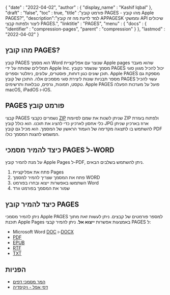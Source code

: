 {
  "date" : "2022-04-02",
  "author" : {
    "display_name" : "Kashif Iqbal"
},
  "draft" : "false",
  "toc" : true,
  "title" :"פורמט קובץ PAGES - מהו קובץ Apple PAGES?",
  "description":"למד לדעת מה זה קובץ APPAGESK וממשקי API שיכולים ליצור ולפתוח קבצי PAGES.",
  "linktitle" : "PAGES",
  "menu" : {
    "docs" : {
      "identifier" : "compression-pages",
      "parent" : "compression"
}
},
  "lastmod" : "2022-04-02"
}

## מהו קובץ PAGES?

קובץ PAGES הוא מסמך Word שנוצר עם אפליקציית Apple pages שהוא מעבד תמלילים שפותח על ידי Apple Inc. מסמך שנשמר כקובץ PAGES יכול להכיל מגוון סוגי תוכן שונים כגון דוחות, פוסטרים, עלונים, ניוזלטר וספרים. Apple PAGES מספקת גם מספר תבניות שונות ליצירת סוגי מסמכים אלה. התוכן של קובץ PAGES עשוי להכיל טקסט, תמונות, גרפים, טבלאות ותרשימים. Apple PAGES פועל על מערכות הפעלה macOS, iPadOS ו-iOS.

## PAGES פורמט קובץ

קבצי PAGES נשמרים כקבצי [ZIP](/he/compression/zip/) שניתן לשנות את שמם לסיומת ZIP ולפתוח בעזרת כלי אחסון לארכיון כדי להציג את תוכנו. הוא כולל קובץ JPG ארוז בארכיון שניתן להשתמש בו לתצוגה מקדימה של העמוד הראשון של המסמך. הוא מכיל גם קובץ PDF המשמש להצגת המסמך כולו.

## כיצד להמיר מסמכי PAGES ל-WORD

על מנת להמיר קובץ Apple Pages ל-PDF, ניתן להשתמש בשלבים הבאים.

1. פתח את אפליקציית Pages
1. פתח את המסמך שצריך להמיר למסמך WORD
1. השתמשו באפשרות ייצוא ובחרו בפורמט Word
1. שמור את המסמך בפורמט וורד

## כיצד להמיר קובץ PAGES

ניתן להמיר מסמכי Apple PAGES למספר פורמטים של קבצים. ניתן לעשות זאת מתוך תוכנת Apple Pages באמצעות אפשרות **ייצוא אל**. ניתן להמיר קבצי PAGES ל:

* Microsoft Word [DOC](/he/word-processing/doc/) ו-[DOCX](/he/word-processing/docx/)
* [PDF](/he/pdf/)
* [EPUB](/he/ebook/epub/)
* [RTF](/he/word-processing/rtf/)
* [TXT](/he/word-processing/txt/)

## הפניות

* [המר מסמכי דפים](https://support.apple.com/en-us/HT202227)
* [דפי אפל - ויקיפדיה](https://en.wikipedia.org/wiki/Pages_(word_processor))

